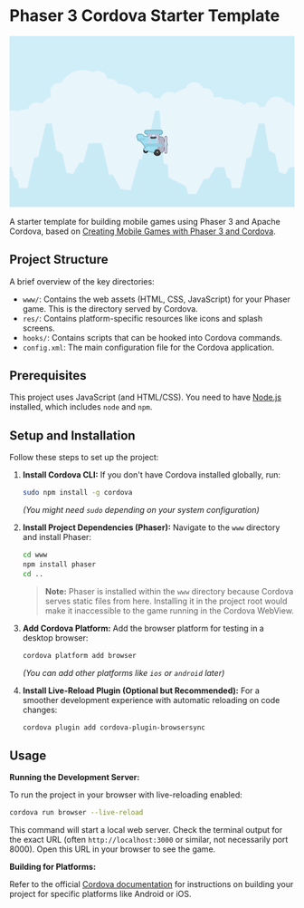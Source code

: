 # Phaser 3 Cordova Starter Template

![screenshot](screenshot.png)

A starter template for building mobile games using Phaser 3 and Apache Cordova, based on [Creating Mobile Games with Phaser 3 and Cordova](https://gamedevacademy.org/creating-mobile-games-with-phaser-3-and-cordova/).

## Project Structure

A brief overview of the key directories:

*   `www/`: Contains the web assets (HTML, CSS, JavaScript) for your Phaser game. This is the directory served by Cordova.
*   `res/`: Contains platform-specific resources like icons and splash screens.
*   `hooks/`: Contains scripts that can be hooked into Cordova commands.
*   `config.xml`: The main configuration file for the Cordova application.

## Prerequisites

This project uses JavaScript (and HTML/CSS). You need to have [Node.js](https://nodejs.org/) installed, which includes `node` and `npm`.

## Setup and Installation

Follow these steps to set up the project:

1.  **Install Cordova CLI:**
    If you don't have Cordova installed globally, run:
    ```bash
    sudo npm install -g cordova
    ```
    *(You might need `sudo` depending on your system configuration)*

2.  **Install Project Dependencies (Phaser):**
    Navigate to the `www` directory and install Phaser:
    ```bash
    cd www
    npm install phaser
    cd ..
    ```
    > **Note:** Phaser is installed within the `www` directory because Cordova serves static files from here. Installing it in the project root would make it inaccessible to the game running in the Cordova WebView.

3.  **Add Cordova Platform:**
    Add the browser platform for testing in a desktop browser:
    ```bash
    cordova platform add browser
    ```
    *(You can add other platforms like `ios` or `android` later)*

4.  **Install Live-Reload Plugin (Optional but Recommended):**
    For a smoother development experience with automatic reloading on code changes:
    ```bash
    cordova plugin add cordova-plugin-browsersync
    ```

## Usage

**Running the Development Server:**

To run the project in your browser with live-reloading enabled:

```bash
cordova run browser --live-reload
```

This command will start a local web server. Check the terminal output for the exact URL (often `http://localhost:3000` or similar, not necessarily port 8000). Open this URL in your browser to see the game.

**Building for Platforms:**

Refer to the official [Cordova documentation](https://cordova.apache.org/docs/en/latest/) for instructions on building your project for specific platforms like Android or iOS.
